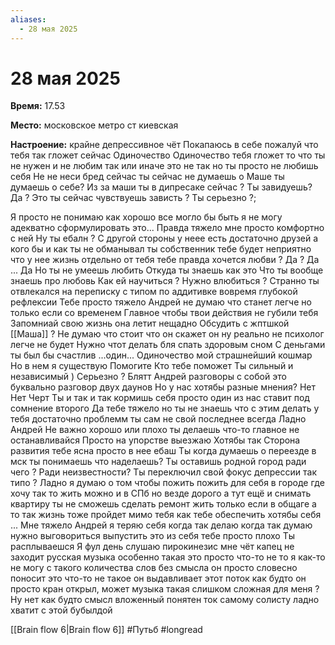 ```yaml
---
aliases:
  - 28 мая 2025
---
```


# 28 мая 2025

**Время:**  17.53

**Место:**  московское метро ст киевская 

**Настроение:**  крайне депрессивное чёт 
Покапаюсь в себе пожалуй что тебя так гложет сейчас 
Одиночество 
Одиночество тебя гложет то что ты не нужен и не любим так или иначе это не так но ты просто не любишь себя
Не не неси бред сейчас ты сейчас не думаешь о Маше ты думаешь о себе? 
Из за маши ты в дипресаке сейчас ? 
Ты завидуешь? Да ? Это ты сейчас чувствуешь зависть ? Ты серьезно ?;

Я просто не понимаю как хорошо все могло бы быть я не могу адекватно сформулировать это... Правда тяжело мне просто комфортно с ней 
Ну ты ебалн ? 
С другой стороны у неее есть достаточно друзей а кого бы и как ты не обманывал ты собственник тебе будет неприятно что у нее жизнь отдельно от тебя тебе правда хочется любви ?
Да ? Да ... Да 
Но ты не умеешь любить
Откуда ты знаешь как это 
Что ты вообще знаешь про любовь 
Как ей научиться ? Нужно влюбиться ? 
Странно ты отвлекался на переписку с типом по аддитивке вовремя глубокой рефлексии 
Тебе просто тяжело Андрей не думаю что станет легче но только если со временем 
Главное чтобы твои действия не губили тебя 
Запомниай свою жизнь она летит нещадно 
Обсудить с жптшкой [[Маша]] ?
Не думаю что стоит что он скажет он ну реально не психолог легче не будет 
Нужно чтот делать бля спать здоровым сном 
С деньгами ты был бы счастлив ...один... 
Одиночество мой страшнейший кошмар 
Но в нем я существую 
Помогите 
Кто тебе поможет 
Ты сильный и независимый ) 
Серьезно ? 
Блятт Андрей разговоры с собой это буквально разговор двух даунов 
Но у нас хотябы разные мнения? 
Нет
Нет 
Черт 
Ты и так и так кормишь себя просто один из нас ставит под сомнение второго 
Да тебе тяжело но ты не знаешь что с этим делать у тебя достаточно проблемм ты сам не свой последнее всегда
Ладно Андрей 
Не важно хорошо или плохо ты делаешь что-то главное не останавливайся 
Просто на упорстве выезжаю 
Хотябы так
Сторона развития тебе ясна просто в нее ебаш 
Ты когда думаешь о переезде в мск ты понимаешь что наделаешь?
Ты оставишь родной город ради чего ? Ради неизвестности? Ты переключил свой фокус депрессии так типо ? 
Ладно я думаю о том чтобы пожить пожить для себя в городе где хочу так то жить можно и в СПб но везде дорого а тут ещё и снимать квартиру ты не сможешь сделать ремонт жить только если в общаге а то так жизнь тоже пройдет мимо тебя как тебе обеспечить хотябы себя ... Мне тяжело Андрей я теряю себя когда так делаю когда так думаю нужно выговориться выпустить это из себя тебе просто плохо 
Ты расплываешся 
Я фул день слушаю пирокинезис мне чёт капец не заходит русская музыка особенно такая это просто что-то не то я как-то не могу с такого количества слов без смысла он просто словесно поносит это что-то не такое он выдавливает этот поток как будто он просто кран открыл, может музыка такая слишком сложная для меня ? Ну нет как будто смысл вложенный понятен ток самому солисту ладно хватит с этой бубылдой


[[Brain flow 6|Brain flow 6]]
#Путьб #longread